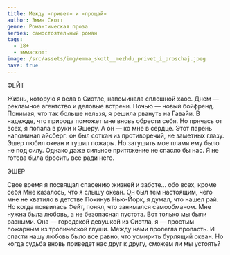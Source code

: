 ```yaml
---
title: Между «привет» и «прощай»
author: Эмма Скотт
genre: Романтическая проза
series: самостоятельный роман
tags:
  - 18+
  - эммаскотт
image: /src/assets/img/emma_skott__mezhdu_privet_i_proschaj.jpeg
have: true
---
```

ФЕЙТ 

Жизнь, которую я вела в Сиэтле, напоминала сплошной хаос. Днем — рекламное агентство и деловые встречи. Ночью — новый бойфренд. Понимая, что так больше нельзя, я решила рвануть на Гавайи. В надежде, что природа поможет мне вновь обрести себя. Но прячась от всех, я попала в руки к Эшеру. А он — ко мне в сердце. Этот парень напоминал айсберг: он был соткан из противоречий, не заметных глазу. Эшер любил океан и тушил пожары. Но затушить мое пламя ему было не под силу. Однако даже сильное притяжение не спасло бы нас. Я не готова была бросить все ради него. 

ЭШЕР 

Свое время я посвящал спасению жизней и заботе… обо всех, кроме себя Мне казалось, что я слышу океан. Он был тем настоящим, чего мне не хватило в детстве Покинув Нью-Йорк, я думал, что нашел рай. Но когда появилась Фейт, понял, что занимался самообманом. Мне нужна была любовь, а не безопасная пустота. Вот только мы были разными. Она — городской девушкой из Сиэтла, я — простым пожарным из тропической глуши. Между нами пролегла пропасть. И спасти нашу любовь было все равно, что усмирить бурлящий океан. Но когда судьба вновь приведет нас друг к другу, сможем ли мы устоять?
